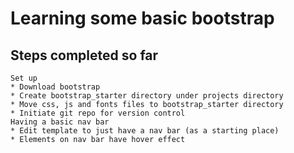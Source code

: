 Learning some basic bootstrap
===

Steps completed so far
---
```
Set up
* Download bootstrap
* Create bootstrap_starter directory under projects directory
* Move css, js and fonts files to bootstrap_starter directory
* Initiate git repo for version control
Having a basic nav bar
* Edit template to just have a nav bar (as a starting place)
* Elements on nav bar have hover effect

```
